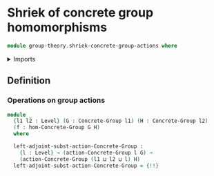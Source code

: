 # Shriek of concrete group homomorphisms

```agda
module group-theory.shriek-concrete-group-actions where
```

<details><summary>Imports</summary>

```agda
open import foundation.cartesian-product-types
open import foundation.dependent-pair-types
open import foundation.identity-types
open import foundation.set-truncations
open import foundation.sets
open import foundation.universe-levels

open import group-theory.concrete-group-actions
open import group-theory.concrete-groups
open import group-theory.homomorphisms-concrete-groups
```

</details>

## Definition

### Operations on group actions

```agda
module _
  {l1 l2 : Level} (G : Concrete-Group l1) (H : Concrete-Group l2)
  (f : hom-Concrete-Group G H)
  where

  left-adjoint-subst-action-Concrete-Group :
    {l : Level} → (action-Concrete-Group l G) →
    (action-Concrete-Group (l1 ⊔ l2 ⊔ l) H)
  left-adjoint-subst-action-Concrete-Group = {!!}
```
